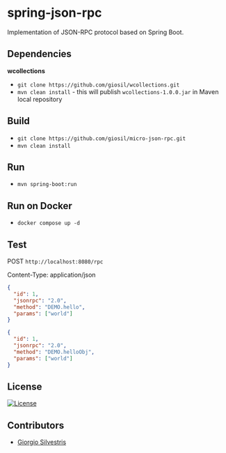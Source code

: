 # spring-json-rpc

Implementation of JSON-RPC protocol based on Spring Boot.

## Dependencies

**wcollections**

- `git clone https://github.com/giosil/wcollections.git` 
- `mvn clean install` - this will publish `wcollections-1.0.0.jar` in Maven local repository

## Build

- `git clone https://github.com/giosil/micro-json-rpc.git`
- `mvn clean install`

## Run

- `mvn spring-boot:run`

## Run on Docker

- `docker compose up -d`

## Test

POST `http://localhost:8080/rpc`

Content-Type: application/json

```json
{
  "id": 1,
  "jsonrpc": "2.0",
  "method": "DEMO.hello",
  "params": ["world"]
}
```

```json
{
  "id": 1,
  "jsonrpc": "2.0",
  "method": "DEMO.helloObj",
  "params": ["world"]
}
```

## License

[![License](https://img.shields.io/badge/License-Apache_2.0-blue.svg)](https://opensource.org/licenses/Apache-2.0)

## Contributors

* [Giorgio Silvestris](https://github.com/giosil)